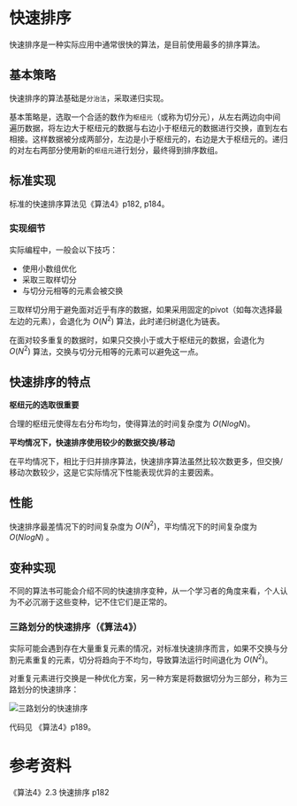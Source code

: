 # 快速排序
快速排序是一种实际应用中通常很快的算法，是目前使用最多的排序算法。

## 基本策略
快速排序的算法基础是`分治法`，采取递归实现。

基本策略是，选取一个合适的数作为`枢纽元`（或称为切分元），从左右两边向中间遍历数据，将左边大于枢纽元的数据与右边小于枢纽元的数据进行交换，直到左右相接。这样数据被分成两部分，左边是小于枢纽元的，右边是大于枢纽元的。递归的对左右两部分使用新的`枢纽元`进行划分，最终得到排序数组。

## 标准实现
标准的快速排序算法见《算法4》p182, p184。

### 实现细节
实际编程中，一般会以下技巧：

- 使用小数组优化
- 采取三取样切分
- 与切分元相等的元素会被交换

三取样切分用于避免面对近乎有序的数据，如果采用固定的pivot（如每次选择最左边的元素），会退化为 $O(N^2)$ 算法，此时递归树退化为链表。

在面对较多重复的数据时，如果只交换小于或大于枢纽元的数据，会退化为 $O(N^2)$ 算法，交换与切分元相等的元素可以避免这一点。

## 快速排序的特点
**枢纽元的选取很重要**

合理的枢纽元使得左右分布均匀，使得算法的时间复杂度为 $O(NlogN)$。

**平均情况下，快速排序使用较少的数据交换/移动**

在平均情况下，相比于归并排序算法，快速排序算法虽然比较次数更多，但交换/移动次数较少，这是它实际情况下性能表现优异的主要因素。

## 性能
快速排序最差情况下的时间复杂度为 $O(N^2)$，平均情况下的时间复杂度为 $O(NlogN)$ 。

## 变种实现
不同的算法书可能会介绍不同的快速排序变种，从一个学习者的角度来看，个人认为不必沉溺于这些变种，记不住它们是正常的。

### 三路划分的快速排序（《算法4》）
实际可能会遇到存在大量重复元素的情况，对标准快速排序而言，如果不交换与分割元素重复的元素，切分将趋向于不均匀，导致算法运行时间退化为 $O(N^2)$。

对重复元素进行交换是一种优化方案，另一种方案是将数据切分为三部分，称为三路划分的快速排序：

![三路划分的快速排序](_images/20200825173944152_12689.png)

代码见 《算法4》p189。

# 参考资料
《算法4》2.3 快速排序 p182